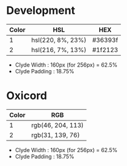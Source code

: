 # Development

| Color | HSL               | HEX     |
|-------|-------------------|---------|
| 1     | hsl(220, 8%, 23%) | #36393f |
| 2     | hsl(216, 7%, 13%) | #1f2123 |

- Clyde Width : 160px (for 256px) = 62.5%
- Clyde Padding : 18.75%

# Oxicord

| Color | RGB               |
|-------|-------------------|
| 1     | rgb(46, 204, 113) |
| 2     | rgb(31, 139, 76)  |

- Clyde Width : 160px (for 256px) = 62.5%
- Clyde Padding : 18.75%